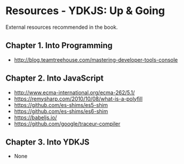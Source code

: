 # Resources - YDKJS: Up & Going

External resources recommended in the book.

## Chapter 1. Into Programming

* http://blog.teamtreehouse.com/mastering-developer-tools-console

## Chapter 2. Into JavaScript

* http://www.ecma-international.org/ecma-262/5.1/
* https://remysharp.com/2010/10/08/what-is-a-polyfill
* https://github.com/es-shims/es5-shim
* https://github.com/es-shims/es6-shim
* https://babeljs.io/
* https://github.com/google/traceur-compiler

## Chapter 3. Into YDKJS

* None
